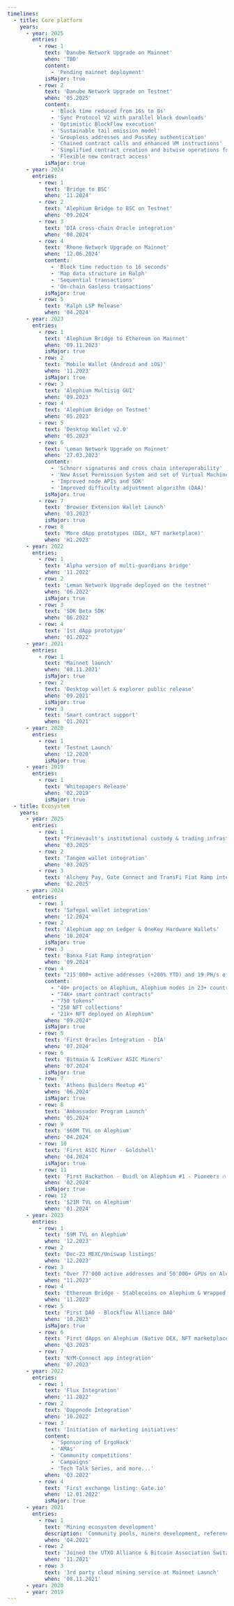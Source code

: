 ```yaml
---
timelines:
  - title: Core platform
    years:
      - year: 2025
        entries:
          - row: 1
            text: 'Danube Network Upgrade on Mainnet'
            when: 'TBD'
            content:
              - 'Pending mainnet deployment'
            isMajor: true
          - row: 2
            text: 'Danube Network Upgrade on Testnet'
            when: '05.2025'
            content:
              - 'Block time reduced from 16s to 8s'
              - 'Sync Protocol V2 with parallel block downloads'
              - 'Optimistic BlockFlow execution'
              - 'Sustainable tail emission model'
              - 'Groupless addresses and PassKey authentication'
              - 'Chained contract calls and enhanced VM instructions'
              - 'Simplified contract creation and bitwise operations for I256'
              - 'Flexible new contract access'
            isMajor: true
      - year: 2024
        entries:
          - row: 1
            text: 'Bridge to BSC'
            when: '11.2024'
          - row: 2
            text: 'Alephium Bridge to BSC on Testnet'
            when: '09.2024'
          - row: 3
            text: 'DIA cross-chain Oracle integration'
            when: '08.2024'
          - row: 4
            text: 'Rhone Network Upgrade on Mainnet'
            when: '12.06.2024'
            content:
              - 'Block time reduction to 16 seconds'
              - 'Map data structure in Ralph'
              - 'Sequential transactions'
              - 'On-chain Gasless transactions'
            isMajor: true
          - row: 5
            text: 'Ralph LSP Release'
            when: '04.2024'
      - year: 2023
        entries:
          - row: 1
            text: 'Alephium Bridge to Ethereum on Mainnet'
            when: '09.11.2023'
            isMajor: true
          - row: 2
            text: 'Mobile Wallet (Android and iOS)'
            when: '11.2023'
            isMajor: true
          - row: 3
            text: 'Alephium Multisig GUI'
            when: '09.2023'
          - row: 4
            text: 'Alephium Bridge on Testnet'
            when: '05.2023'
          - row: 5
            text: 'Desktop Wallet v2.0'
            when: '05.2023'
          - row: 6
            text: 'Leman Network Upgrade on Mainnet'
            when: '27.03.2023'
            content:
              - 'Schnorr signatures and cross chain interoperability'
              - 'New Asset Permission System and set of Virtual Machine (VM) instructions and building functions'
              - 'Improved node APIs and SDK'
              - 'Improved difficulty adjustment algorithm (DAA)'
            isMajor: true
          - row: 7
            text: 'Browser Extension Wallet Launch'
            when: '03.2023'
            isMajor: true
          - row: 8
            text: 'More dApp prototypes (DEX, NFT marketplace)'
            when: 'H1.2023'
      - year: 2022
        entries:
          - row: 1
            text: 'Alpha version of multi-guardians bridge'
            when: '11.2022'
          - row: 2
            text: 'Leman Network Upgrade deployed on the testnet'
            when: '06.2022'
            isMajor: true
          - row: 3
            text: 'SDK Beta SDK'
            when: '06.2022'
          - row: 4
            text: '1st dApp prototype'
            when: '01.2022'
      - year: 2021
        entries:
          - row: 1
            text: 'Mainnet launch'
            when: '08.11.2021'
            isMajor: true
          - row: 2
            text: 'Desktop wallet & explorer public release'
            when: '09.2021'
            isMajor: true
          - row: 3
            text: 'Smart contract support'
            when: 'Q1.2021'
      - year: 2020
        entries:
          - row: 1
            text: 'Testnet Launch'
            when: '12.2020'
            isMajor: true
      - year: 2019
        entries:
          - row: 1
            text: 'Whitepapers Release'
            when: '02.2019'
            isMajor: true
  - title: Ecosystem
    years:
      - year: 2025
        entries:
          - row: 1
            text: "Primevault's institutional custody & trading infrastructure for digital assets"
            when: '03.2025'
          - row: 2
            text: 'Tangem wallet integration'
            when: '03.2025'
          - row: 3
            text: 'Alchemy Pay, Gate Connect and TransFi Fiat Ramp integrations'
            when: '02.2025'
      - year: 2024
        entries:
          - row: 1
            text: 'Safepal wallet integration'
            when: '12.2024'
          - row: 2
            text: 'Alephium app on Ledger & OneKey Hardware Wallets'
            when: '10.2024'
            isMajor: true
          - row: 3
            text: 'Banxa Fiat Ramp integration'
            when: '09.2024'
          - row: 4
            text: "215'000+ active addresses (+200% YTD) and 19 PH/s of global hashrate (+13'500% YTD)"
            content:
              - "40+ projects on Alephium, Alephium nodes in 23+ countries"
              - "74K+ smart contract contracts"
              - "750 tokens"
              - "250 NFT collections"
              - "21k+ NFT deployed on Alephium"
            when: "09.2024"
            isMajor: true
          - row: 5
            text: 'First Oracles Integration - DIA'
            when: '07.2024'
          - row: 6
            text: 'Bitmain & IceRiver ASIC Miners'
            when: '07.2024'
            isMajor: true
          - row: 7
            text: 'Athens Builders Meetup #1'
            when: '06.2024'
            isMajor: true
          - row: 8
            text: 'Ambassador Program Launch'
            when: '05.2024'
          - row: 9
            text: '$60M TVL on Alephium'
            when: '04.2024'
          - row: 10
            text: 'First ASIC Miner - Goldshell'
            when: '04.2024'
            isMajor: true
          - row: 11
            text: 'First Hackathon - Buidl on Alephium #1 - Pioneers 🔥'
            when: '02.2024'
            isMajor: true
          - row: 12
            text: '$21M TVL on Alephium'
            when: '01.2024'
      - year: 2023
        entries:
          - row: 1
            text: '$9M TVL on Alephium'
            when: '12.2023'
          - row: 2
            text: 'Dec-23 MEXC/Uniswap listings'
            when: '12.2023'
          - row: 3
            text: "Over 77'000 active addresses and 50'000+ GPUs on Alephium"
            when: "11.2023"
          - row: 4
            text: 'Ethereum Bridge - Stablecoins on Alephium & Wrapped ALPH on Ethereum'
            when: '11.2023'
          - row: 5
            text: 'First DAO - Blockflow Alliance DAO'
            when: '10.2023'
            isMajor: true
          - row: 6
            text: 'First dApps on Alephium (Native DEX, NFT marketplace and more)'
            when: 'Q3.2023'
          - row: 7
            text: 'NYM-Connect app integration'
            when: '07.2023'
      - year: 2022
        entries:
          - row: 1
            text: 'Flux Integration'
            when: '11.2022'
          - row: 2
            text: 'Dappnode Integration'
            when: '10.2022'
          - row: 3
            text: 'Initiation of marketing initiatives'
            content:
              - 'Sponsoring of ErgoHack'
              - 'AMAs'
              - 'Community competitions'
              - 'Campaigns'
              - 'Tech Talk Series, and more...'
            when: 'Q3.2022'
          - row: 4
            text: 'First exchange listing: Gate.io'
            when: '12.01.2022'
            isMajor: true
      - year: 2021
        entries:
          - row: 1
            text: 'Mining ecosystem development'
            description: 'Community pools, miners development, reference mining pool, and pool integration.'
            when: 'Q4.2021'
          - row: 2
            text: 'Joined the UTXO Alliance & Bitcoin Association Switzerland'
            when: '11.2021'
          - row: 3
            text: '3rd party cloud mining service at Mainnet Launch'
            when: '08.11.2021'
      - year: 2020
      - year: 2019
---
```

